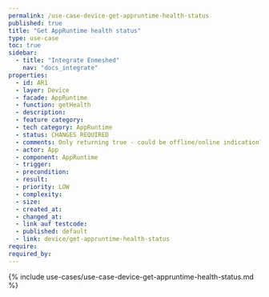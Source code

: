 ```yaml
---
permalink: /use-case-device-get-appruntime-health-status
published: true
title: "Get AppRuntime health status"
type: use-case
toc: true
sidebar:
  - title: "Integrate Enmeshed"
    nav: "docs_integrate"
properties:
  - id: AR1
  - layer: Device
  - facade: AppRuntime
  - function: getHealth
  - description:
  - feature category:
  - tech category: AppRuntime
  - status: CHANGES REQUIRED
  - comments: Only returning true - could be offline/online indication?
  - actor: App
  - component: AppRuntime
  - trigger:
  - precondition:
  - result:
  - priority: LOW
  - complexity:
  - size:
  - created_at:
  - changed_at:
  - link auf testcode:
  - published: default
  - link: device/get-appruntime-health-status
require:
required_by:
---
```


{% include use-cases/use-case-device-get-appruntime-health-status.md %}
